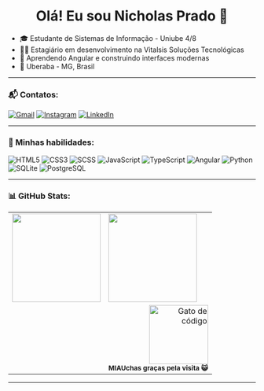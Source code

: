 <h1 align="center">Olá! Eu sou Nicholas Prado 👋</h1>

- 🎓 Estudante de Sistemas de Informação - Uniube 4/8
- 👨‍💻 Estagiário em desenvolvimento na Vitalsis Soluções Tecnológicas
- 🚀 Aprendendo Angular e construindo interfaces modernas
- 🌆 Uberaba - MG, Brasil

---

### 📬 Contatos:

[![Gmail](https://img.shields.io/badge/Gmail-D14836?style=for-the-badge&logo=gmail&logoColor=white)](mailto:nicholas.ps1000@gmail.com)
[![Instagram](https://img.shields.io/badge/Instagram-E4405F?style=for-the-badge&logo=instagram&logoColor=white)](https://www.instagram.com/_nicholaaas)
[![LinkedIn](https://img.shields.io/badge/LinkedIn-0A66C2?style=for-the-badge&logo=linkedin&logoColor=white)](https://www.linkedin.com/in/nicholas-prado-23001b24b)

---

### 🧠 Minhas habilidades:

![HTML5](https://img.shields.io/badge/HTML5-E34F26?style=for-the-badge&logo=html5&logoColor=white)
![CSS3](https://img.shields.io/badge/CSS3-1572B6?style=for-the-badge&logo=css3&logoColor=white)
![SCSS](https://img.shields.io/badge/SCSS-CC6699?style=for-the-badge&logo=sass&logoColor=white)
![JavaScript](https://img.shields.io/badge/JavaScript-F7DF1E?style=for-the-badge&logo=javascript&logoColor=black)
![TypeScript](https://img.shields.io/badge/TypeScript-007ACC?style=for-the-badge&logo=typescript&logoColor=white)
![Angular](https://img.shields.io/badge/Angular-DD0031?style=for-the-badge&logo=angular&logoColor=white)
![Python](https://img.shields.io/badge/Python-3670A0?style=for-the-badge&logo=python&logoColor=ffdd54)
![SQLite](https://img.shields.io/badge/SQLite-07405E?style=for-the-badge&logo=sqlite&logoColor=white)
![PostgreSQL](https://img.shields.io/badge/PostgreSQL-316192?style=for-the-badge&logo=postgresql&logoColor=white)

---

### 📊 GitHub Stats:

<table>
  <tr>
    <td>
      <img height="180em" src="https://github-readme-stats.vercel.app/api?username=nicholas-prado1320&show_icons=true&theme=radical" />
    </td>
    <td>
      <img height="180em" src="https://github-readme-stats.vercel.app/api/top-langs/?username=nicholas-prado1320&layout=compact&theme=radical"/>
    </td>
  </tr>
  <tr>
    <td></td>
    <td align="right">
      <img src="assets/Coding The Matrix GIF.gif" alt="Gato de código" width="120"><br>
      <sub><b>MIAUchas graças pela visita 😺</b></sub>
    </td>
  </tr>
</table>


---
